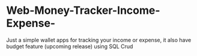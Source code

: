 # Web-Money-Tracker-Income-Expense-
Just a simple wallet apps for tracking your income or expense, it also have budget feature (upcoming release) using SQL Crud
